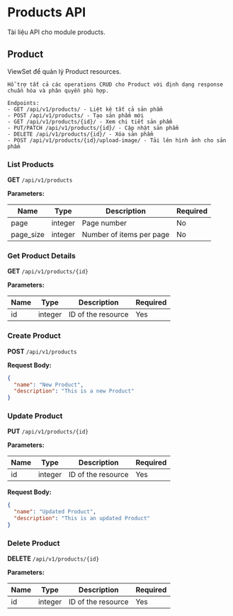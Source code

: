 # Products API

Tài liệu API cho module products.

## Product

ViewSet để quản lý Product resources.
    
    Hỗ trợ tất cả các operations CRUD cho Product với định dạng response
    chuẩn hóa và phân quyền phù hợp.
    
    Endpoints:
    - GET /api/v1/products/ - Liệt kê tất cả sản phẩm
    - POST /api/v1/products/ - Tạo sản phẩm mới
    - GET /api/v1/products/{id}/ - Xem chi tiết sản phẩm
    - PUT/PATCH /api/v1/products/{id}/ - Cập nhật sản phẩm
    - DELETE /api/v1/products/{id}/ - Xóa sản phẩm
    - POST /api/v1/products/{id}/upload-image/ - Tải lên hình ảnh cho sản phẩm

### List Products

**GET** `/api/v1/products`

**Parameters:**

| Name | Type | Description | Required |
|------|------|-------------|----------|
| page | integer | Page number | No |
| page_size | integer | Number of items per page | No |

### Get Product Details

**GET** `/api/v1/products/{id}`

**Parameters:**

| Name | Type | Description | Required |
|------|------|-------------|----------|
| id | integer | ID of the resource | Yes |

### Create Product

**POST** `/api/v1/products`

**Request Body:**

```json
{
  "name": "New Product",
  "description": "This is a new Product"
}
```

### Update Product

**PUT** `/api/v1/products/{id}`

**Parameters:**

| Name | Type | Description | Required |
|------|------|-------------|----------|
| id | integer | ID of the resource | Yes |

**Request Body:**

```json
{
  "name": "Updated Product",
  "description": "This is an updated Product"
}
```

### Delete Product

**DELETE** `/api/v1/products/{id}`

**Parameters:**

| Name | Type | Description | Required |
|------|------|-------------|----------|
| id | integer | ID of the resource | Yes |


